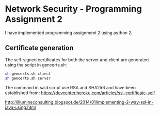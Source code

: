 # Network Security - Programming Assignment 2

I have implemented programming assignment 2 using python 2.

## Certificate generation
The self-signed certificates for both the server and client are generated using the
script in gencerts.sh:
```sh
sh gencerts.sh client
sh gencerts.sh server
```
The command in said script use RSA and SHA256 and have been established from:
https://devcenter.heroku.com/articles/ssl-certificate-self

http://illumineconsulting.blogspot.de/2014/01/implementing-2-way-ssl-in-java-using.html
